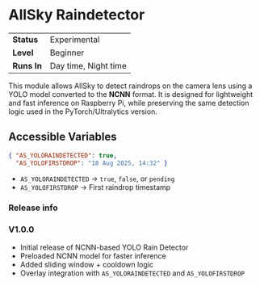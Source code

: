 # AllSky Raindetector

|             |                      |
|-------------|----------------------|
| **Status**  | Experimental         |
| **Level**   | Beginner             |
| **Runs In** | Day time, Night time |

This module allows AllSky to detect raindrops on the camera lens using a YOLO model converted to the **NCNN** format. It is designed for lightweight and fast inference on Raspberry Pi, while preserving the same detection logic used in the PyTorch/Ultralytics version.


## Accessible Variables

```json
{ "AS_YOLORAINDETECTED": true, 
  "AS_YOLOFIRSTDROP": "18 Aug 2025, 14:32" }
```

- `AS_YOLORAINDETECTED` → `true`, `false`, or `pending`  
- `AS_YOLOFIRSTDROP` → First raindrop timestamp

### Release info
### V1.0.0
* Initial release of NCNN-based YOLO Rain Detector
* Preloaded NCNN model for faster inference
* Added sliding window + cooldown logic
* Overlay integration with `AS_YOLORAINDETECTED` and `AS_YOLOFIRSTDROP`
